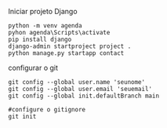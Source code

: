 Iniciar projeto Django

````
python -m venv agenda
pyhon agenda\Scripts\activate
pip install django
django-admin startproject project .
python manage.py startapp contact
````

configurar o git

````
git config --global user.name 'seunome'
git config --global user.email 'seuemail'
git config --global init.defaultBranch main

#configure o gitignore
git init